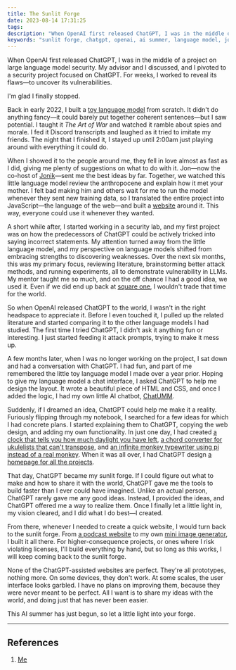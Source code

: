 ```yaml
---
title: The Sunlit Forge
date: 2023-08-14 17:31:25
tags:
description: "When OpenAI first released ChatGPT, I was in the middle of a project on large language model security. My advisor and I discussed, and I pivoted to a security project focused on ChatGPT. For weeks, I worked to reveal its flaws—to uncover its vulnerabilities. I'm glad I finally stopped. That day, ChatGPT became my sunlit forge. If I could figure out what to make and how to share it with the world, ChatGPT gave me the tools to build faster than I ever could have imagined. I provided the ideas, and ChatGPT offered me a way to realize them. Once I finally let a little light in, my vision cleared, and I did what I do best—I created."
keywords: "sunlit forge, chatgpt, openai, ai summer, language model, jonik, creative ai, ai security"
---
```



When OpenAI first released ChatGPT, I was in the middle of a project on large language model security. My advisor and I discussed, and I pivoted to a security project focused on ChatGPT. For weeks, I worked to reveal its flaws—to uncover its vulnerabilities. 

I'm glad I finally stopped.

Back in early 2022, I built a [toy language model](https://ronikbhaskar.github.io/projects/text_generator) from scratch. It didn't do anything fancy—it could barely put together coherent sentences—but I saw potential. I taught it *The Art of War* and watched it ramble about spies and morale. I fed it Discord transcripts and laughed as it tried to imitate my friends. The night that I finished it, I stayed up until 2:00am just playing around with everything it could do.

When I showed it to the people around me, they fell in love almost as fast as I did, giving me plenty of suggestions on what to do with it. Jon—now the co-host of [Jonik](https://jonikpodcast.github.io)—sent me the best ideas by far. Together, we watched this little language model review the anthropocene and explain how it met your mother. I felt bad making him and others wait for me to run the model whenever they sent new training data, so I translated the entire project into JavaScript—the language of the web—and built a [website](https://ronikbhaskar.github.io/text_generator/) around it. This way, everyone could use it whenever they wanted.

A short while after, I started working in a security lab, and my first project was on how the predecessors of ChatGPT could be actively tricked into saying incorrect statements. My attention turned away from the little language model, and my perspective on language models shifted from embracing strengths to discovering weaknesses. Over the next six months, this was my primary focus, reviewing literature, brainstorming better attack methods, and running experiments, all to demonstrate vulnerability in LLMs. My mentor taught me so much, and on the off chance I had a good idea, we used it. Even if we did end up back at [square one](https://ronikbhaskar.github.io/square-one/), I wouldn't trade that time for the world.

So when OpenAI released ChatGPT to the world, I wasn't in the right headspace to appreciate it. Before I even touched it, I pulled up the related literature and started comparing it to the other language models I had studied. The first time I tried ChatGPT, I didn't ask it anything fun or interesting. I just started feeding it attack prompts, trying to make it mess up. 

A few months later, when I was no longer working on the project, I sat down and had a conversation with ChatGPT. I had fun, and part of me remembered the little toy language model I made over a year prior. Hoping to give my language model a chat interface, I asked ChatGPT to help me design the layout. It wrote a beautiful piece of HTML and CSS, and once I added the logic, I had my own little AI chatbot, [ChatUMM](https://ronikbhaskar.github.io/chatgpt-mini-projects/chatumm/). 

Suddenly, if I dreamed an idea, ChatGPT could help me make it a reality. Furiously flipping through my notebook, I searched for a few ideas for which I had concrete plans. I started explaining them to ChatGPT, copying the web design, and adding my own functionality. In just one day, I had created [a clock that tells you how much daylight you have left](https://ronikbhaskar.github.io/chatgpt-mini-projects/daylight/), [a chord converter for ukulelists that can't transpose](https://ronikbhaskar.github.io/chatgpt-mini-projects/ukulelify/), and [an infinite monkey typewriter using pi instead of a real monkey](https://ronikbhaskar.github.io/chatgpt-mini-projects/the_daily_pi/). When it was all over, I had ChatGPT design [a homepage for all the projects](https://ronikbhaskar.github.io/chatgpt-mini-projects/).

That day, ChatGPT became my sunlit forge. If I could figure out what to make and how to share it with the world, ChatGPT gave me the tools to build faster than I ever could have imagined. Unlike an actual person, ChatGPT rarely gave me any good ideas. Instead, I provided the ideas, and ChatGPT offered me a way to realize them. Once I finally let a little light in, my vision cleared, and I did what I do best—I created. 

From there, whenever I needed to create a quick website, I would turn back to the sunlit forge. From [a podcast website](https://jonikpodcast.github.io) to my own [mini image generator](https://ronikbhaskar.github.io/chatgpt-mini-projects/small-e/), I built it all there. For higher-consequence projects, or ones where I risk violating licenses, I'll build everything by hand, but so long as this works, I will keep coming back to the sunlit forge. 

None of the ChatGPT-assisted websites are perfect. They're all prototypes, nothing more. On some devices, they don't work. At some scales, the user interface looks garbled. I have no plans on improving them, because they were never meant to be perfect. All I want is to share my ideas with the world, and doing just that has never been easier. 

This AI summer has just begun, so let a little light into your forge.

---
## References

1. [Me](https://ronikbhaskar.github.io)

